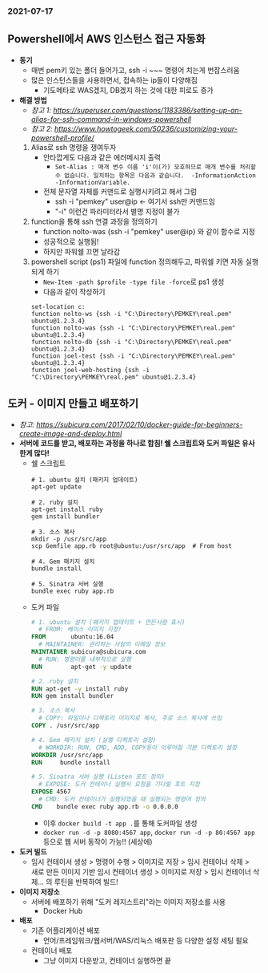 ### 2021-07-17

## Powershell에서 AWS 인스턴스 접근 자동화
- **동기**
    - 매번 pem키 있는 폴더 들어가고, ssh -i ~~~ 명령어 치는게 번잡스러움
    - 많은 인스턴스들을 사용하면서, 접속하는 ip들이 다양해짐
        - 기도메타로 WAS겠지, DB겠지 하는 것에 대한 피로도 증가
- **해결 방법**
    - *참고 1: https://superuser.com/questions/1183386/setting-up-an-alias-for-ssh-command-in-windows-powershell*
    - *참고 2: https://www.howtogeek.com/50236/customizing-your-powershell-profile/*
    1. Alias로 ssh 명령을 쟁여두자
        - 안타깝게도 다음과 같은 에러메시지 출력
            - `Set-Alias : 매개 변수 이름 'i'이(가) 모호하므로 매개 변수를 처리할 수 없습니다. 일치하는 항목은 다음과 같습니다.  -InformationAction -InformationVariable.`
        - 전체 문자열 자체를 커맨드로 실행시키려고 해서 그럼
            - ssh -i "pemkey" user@ip <- 여기서 ssh만 커맨드임
            - "-i" 이런건 파라미터라서 별명 지정이 불가
    2. function을 통해 ssh 연결 과정을 정의하기
        - function nolto-was {ssh -i "pemkey" user@ip} 와 같이 함수로 지정
        - 성공적으로 실행됨!
        - 하지만 파워쉘 끄면 날라감
    3. powershell script (ps1) 파일에 function 정의해두고, 파워쉘 키면 자동 실행되게 하기
        - `New-Item -path $profile -type file -force`로 ps1 생성
        - 다음과 같이 작성하기
        ```shell script
        set-location c:
        function nolto-ws {ssh -i "C:\Directory\PEMKEY\real.pem" ubuntu@1.2.3.4}
        function nolto-was {ssh -i "C:\Directory\PEMKEY\real.pem" ubuntu@1.2.3.4}
        function nolto-db {ssh -i "C:\Directory\PEMKEY\real.pem" ubuntu@1.2.3.4} 
        function joel-test {ssh -i "C:\Directory\PEMKEY\real.pem" ubuntu@1.2.3.4}
        function joel-web-hosting {ssh -i "C:\Directory\PEMKEY\real.pem" ubuntu@1.2.3.4}
        ```

## 도커 - 이미지 만들고 배포하기
- *참고: https://subicura.com/2017/02/10/docker-guide-for-beginners-create-image-and-deploy.html*
- **서버에 코드를 받고, 배포하는 과정을 하나로 합침! 쉘 스크립트와 도커 파일은 유사한게 많다!**
    - 쉘 스크립트
        ```shell script
        # 1. ubuntu 설치 (패키지 업데이트)
        apt-get update
        
        # 2. ruby 설치
        apt-get install ruby
        gem install bundler
        
        # 3. 소스 복사
        mkdir -p /usr/src/app
        scp Gemfile app.rb root@ubuntu:/usr/src/app  # From host
        
        # 4. Gem 패키지 설치
        bundle install
        
        # 5. Sinatra 서버 실행
        bundle exec ruby app.rb
        ```
    - 도커 파일
        ```dockerfile
        # 1. ubuntu 설치 (패키지 업데이트 + 만든사람 표시)
          # FROM: 베이스 이미지 지정!
        FROM       ubuntu:16.04
          # MAINTAINER: 관리하는 사람의 이메일 정보
        MAINTAINER subicura@subicura.com
          # RUN: 명령어를 내부적으로 실행
        RUN        apt-get -y update
        
        # 2. ruby 설치
        RUN apt-get -y install ruby
        RUN gem install bundler
        
        # 3. 소스 복사
          # COPY: 파일이나 디렉토리 이미지로 복사, 주로 소스 복사에 쓰임
        COPY . /usr/src/app
        
        # 4. Gem 패키지 설치 (실행 디렉토리 설정)
          # WORKDIR: RUN, CMD, ADD, COPY등이 이루어질 기본 디렉토리 설정
        WORKDIR /usr/src/app
        RUN     bundle install
        
        # 5. Sinatra 서버 실행 (Listen 포트 정의)
          # EXPOSE: 도커 컨테이너 실행시 요청을 기다릴 포트 지정
        EXPOSE 4567
          # CMD: 도커 컨테이너가 실행되었을 때 실행되는 명령어 정의
        CMD    bundle exec ruby app.rb -o 0.0.0.0
        ```
        - 이후 `docker build -t app .`를 통해 도커파일 생성
        - `docker run -d -p 8080:4567 app`, `docker run -d -p 80:4567 app` 등으로 웹 서버 동작이 가능!! (세상에)
- **도커 빌드**
    - 임시 컨테이서 생성 > 명령어 수행 > 이미지로 저장 > 임시 컨테이너 삭제 >   
      새로 만든 이미지 기반 임시 컨테이너 생성 > 이미지로 저장 > 임시 컨테이너 삭제... 의 루틴을 반복하여 빌드!
- **이미지 저장소**
    - 서버에 배포하기 위해 "도커 레지스트리"라는 이미지 저장소를 사용
        - Docker Hub
- **배포**
    - 기존 어플리케이션 배포
        - 언어/프레임워크/웹서버/WAS/리눅스 배포판 등 다양한 설정 세팅 필요
    - 컨테이너 배포
        - 그냥 이미지 다운받고, 컨테이너 실행하면 끝
        